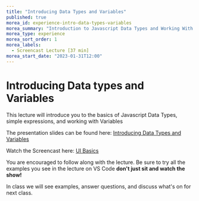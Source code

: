 ```yaml
---
title: "Introducing Data Types and Variables"
published: true
morea_id: experience-intro-data-types-variables
morea_summary: "Introduction to Javascript Data Types and Working With Variables."
morea_type: experience 
morea_sort_order: 1
morea_labels:
  - Screencast Lecture [37 min]
morea_start_date: "2023-01-31T12:00"
---
```

# Introducing Data types and Variables
This lecture will introduce you to the basics of Javascript Data Types, simple expressions, and working with Variables

The presentation slides can be found here:
[Introducing Data Types and Variables](ITM352_data_types_variables.ppt)

Watch the Screencast here:
[UI Basics](https://youtu.be/SYfvej2d7yg)

You are encouraged to follow along with the lecture. Be sure to try all the examples you see in the lecture on VS Code **don't just sit and watch the show!**

In class we will see examples, answer questions, and discuss what's on for next class. 


